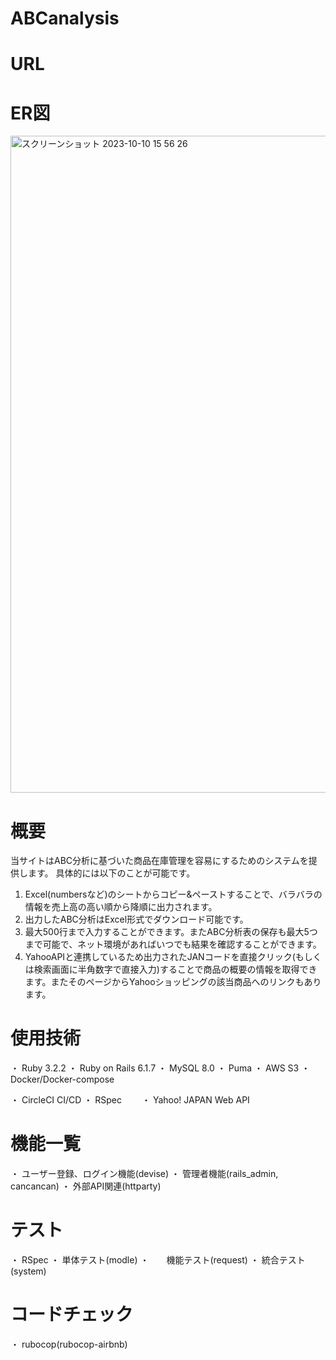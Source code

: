 # ABCanalysis

# URL

# ER図
<img width="1051" alt="スクリーンショット 2023-10-10 15 56 26" src="https://github.com/dousi-sputnik/analysis/assets/97434344/f3325d12-d134-4942-99c3-b3cffff95b5c">

# 概要
当サイトはABC分析に基づいた商品在庫管理を容易にするためのシステムを提供します。
具体的には以下のことが可能です。
  1. Excel(numbersなど)のシートからコピー&ペーストすることで、バラバラの情報を売上高の高い順から降順に出力されます。
  2. 出力したABC分析はExcel形式でダウンロード可能です。
  3. 最大500行まで入力することができます。またABC分析表の保存も最大5つまで可能で、ネット環境があればいつでも結果を確認することができます。
  4. YahooAPIと連携しているため出力されたJANコードを直接クリック(もしくは検索画面に半角数字で直接入力)することで商品の概要の情報を取得できます。またそのページからYahooショッピングの該当商品へのリンクもあります。

# 使用技術
 ・ Ruby 3.2.2
 ・ Ruby on Rails 6.1.7
 ・ MySQL 8.0
 ・ Puma
 ・ AWS S3
 ・ Docker/Docker-compose

 ・ CircleCI CI/CD
 ・ RSpec
　　・ Yahoo! JAPAN Web API

# 機能一覧
 ・ ユーザー登録、ログイン機能(devise)
 ・ 管理者機能(rails_admin, cancancan)
 ・ 外部API関連(httparty)

# テスト
 ・ RSpec
   ・ 単体テスト(modle)
   ・　　機能テスト(request)
   ・ 統合テスト(system)

# コードチェック
 ・ rubocop(rubocop-airbnb)
